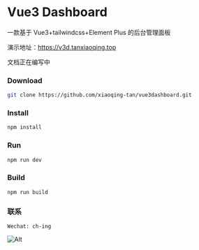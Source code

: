 # Vue3 Dashboard

一款基于 Vue3+tailwindcss+Element Plus 的后台管理面板

演示地址：<https://v3d.tanxiaoqing.top>

文档正在编写中

### Download

```sh
git clone https://github.com/xiaoqing-tan/vue3dashboard.git
```

### Install
```sh
npm install
```

### Run
```sh
npm run dev
```

### Build
```sh
npm run build
```
### 联系

```
Wechat: ch-ing
```
![Alt](https://img-home.csdnimg.cn/images/20220524100510.png)

